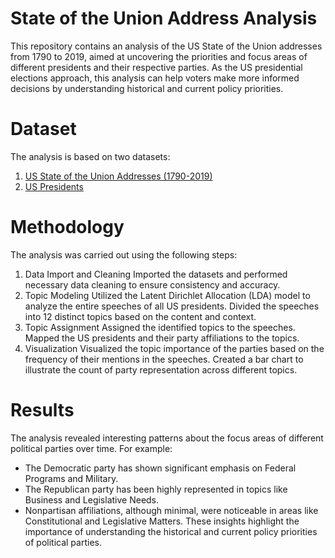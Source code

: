 # State of the Union Address Analysis
This repository contains an analysis of the US State of the Union addresses from 1790 to 2019, aimed at uncovering the priorities and focus areas of different presidents and their respective parties. As the US presidential elections approach, this analysis can help voters make more informed decisions by understanding historical and current policy priorities.

# Dataset
The analysis is based on two datasets:
1. [US State of the Union Addresses (1790-2019)](https://www.kaggle.com/datasets/jyronw/us-state-of-the-union-addresses-1790-2019)
2. [US Presidents](https://www.kaggle.com/datasets/harshitagpt/us-presidents)

# Methodology
The analysis was carried out using the following steps:

1. Data Import and Cleaning
Imported the datasets and performed necessary data cleaning to ensure consistency and accuracy.
2. Topic Modeling
Utilized the Latent Dirichlet Allocation (LDA) model to analyze the entire speeches of all US presidents.
Divided the speeches into 12 distinct topics based on the content and context.
3. Topic Assignment
Assigned the identified topics to the speeches.
Mapped the US presidents and their party affiliations to the topics.
4. Visualization
Visualized the topic importance of the parties based on the frequency of their mentions in the speeches.
Created a bar chart to illustrate the count of party representation across different topics.

# Results
The analysis revealed interesting patterns about the focus areas of different political parties over time. For example:

* The Democratic party has shown significant emphasis on Federal Programs and Military.
* The Republican party has been highly represented in topics like Business and Legislative Needs.
* Nonpartisan affiliations, although minimal, were noticeable in areas like Constitutional and Legislative Matters.
These insights highlight the importance of understanding the historical and current policy priorities of political parties.
